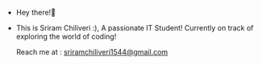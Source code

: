 - Hey there!👋 
- This is Sriram Chiliveri :), A passionate IT Student!
  Currently on track of exploring the world of coding!
  
  Reach me at : sriramchiliveri1544@gmail.com

<!---
sriram1544/sriram1544 is a ✨ special ✨ repository because its `README.md` (this file) appears on your GitHub profile.
You can click the Preview link to take a look at your changes.
--->
